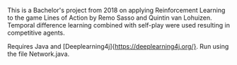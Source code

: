 This is a Bachelor's project from 2018 on applying Reinforcement Learning to the game Lines of Action by Remo Sasso and Quintin van Lohuizen. Temporal difference learning combined with self-play were used resulting in competitive agents.

Requires Java and [Deeplearning4j]{https://deeplearning4j.org/}. Run using the file Network.java.
